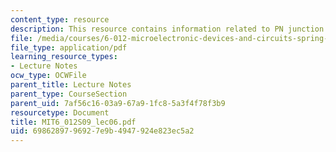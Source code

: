 ```yaml
---
content_type: resource
description: This resource contains information related to PN junction and MOS electrostatics.
file: /media/courses/6-012-microelectronic-devices-and-circuits-spring-2009/6986289796927e9b4947924e823ec5a2_MIT6_012S09_lec06.pdf
file_type: application/pdf
learning_resource_types:
- Lecture Notes
ocw_type: OCWFile
parent_title: Lecture Notes
parent_type: CourseSection
parent_uid: 7af56c16-03a9-67a9-1fc8-5a3f4f78f3b9
resourcetype: Document
title: MIT6_012S09_lec06.pdf
uid: 69862897-9692-7e9b-4947-924e823ec5a2
---
```

